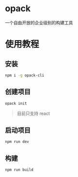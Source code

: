 # opack
一个自由开放的企业级别的构建工具

# 使用教程
## 安装
```bash
npm i -g opack-cli
```

## 创建项目
```bash
opack init
```
> 目前只支持 react

## 启动项目
```bash
npm run dev
```

## 构建
```bash
npm run build
```
